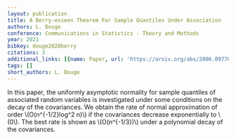```yaml
---
layout: publication
title: A Berry-esseen Theorem For Sample Quantiles Under Association
authors: L. Douge
conference: Communications in Statistics - Theory and Methods
year: 2021
bibkey: douge2020berry
citations: 3
additional_links: [{name: Paper, url: 'https://arxiv.org/abs/2006.09770'}]
tags: []
short_authors: L. Douge
---
```

In this paper, the uniformly asymptotic normality for sample quantiles of
associated random variables is investigated under some conditions on the decay
of the covariances. We obtain the rate of normal approximation of order
\\(O(n^\{-1/2\}log^2 n)\\) if the covariances decrease exponentially to \\(0\\). The
best rate is shown as \\(O(n^\{-1/3\})\\) under a polynomial decay of the
covariances.